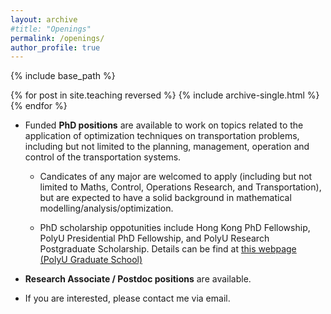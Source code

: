 ```yaml
---
layout: archive
#title: "Openings"
permalink: /openings/
author_profile: true
---
```


{% include base_path %}

{% for post in site.teaching reversed %}
  {% include archive-single.html %}
{% endfor %}

- Funded **PhD positions** are available to work on topics related to the application of optimization techniques on transportation problems, including but not limited to the planning, management, operation and control of the transportation systems.

  - Candicates of any major are welcomed to apply (including but not limited to Maths, Control, Operations Research, and Transportation), but are expected to have a solid background in mathematical modelling/analysis/optimization.

  - PhD scholarship oppotunities include Hong Kong PhD Fellowship, PolyU Presidential PhD Fellowship, and PolyU Research Postgraduate Scholarship. Details can be find at [this webpage (PolyU Graduate School)](https://www.polyu.edu.hk/en/gs/prospective-students/fellowship-scholarship-schemes/)

- **Research Associate / Postdoc positions** are available.

- If you are interested, please contact me via email.
